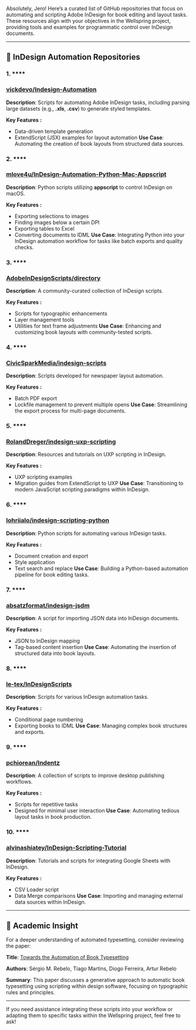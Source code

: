 Absolutely, Jero! Here’s a curated list of GitHub repositories that focus on
automating and scripting Adobe InDesign for book editing and layout tasks. These
resources align with your objectives in the Wellspring project, providing tools
and examples for programmatic control over InDesign documents.

---

## **🔧 InDesign Automation Repositories**

### **1.** ****

### [**vickdevo/Indesign-Automation**](https://github.com/vickdevo/Indesign-Automation)

**Description**: Scripts for automating Adobe InDesign tasks, including parsing
large datasets (e.g., **.xls**, **.csv**) to generate styled templates.

**Key Features** **:**

- Data-driven template generation
- ExtendScript (JSX) examples for layout automation **Use Case**: Automating the
  creation of book layouts from structured data sources.

### **2.** ****

### [**mlove4u/InDesign-Automation-Python-Mac-Appscript**](https://github.com/mlove4u/InDesign-Automation-Python-Mac-Appscript)

**Description**: Python scripts utilizing **appscript** to control InDesign on
macOS.

**Key Features** **:**

- Exporting selections to images
- Finding images below a certain DPI
- Exporting tables to Excel
- Converting documents to IDML **Use Case**: Integrating Python into your
  InDesign automation workflow for tasks like batch exports and quality checks.

### **3.** ****

### [**AdobeInDesignScripts/directory**](https://github.com/AdobeInDesignScripts/directory)

**Description**: A community-curated collection of InDesign scripts.

**Key Features** **:**

- Scripts for typographic enhancements
- Layer management tools
- Utilities for text frame adjustments **Use Case**: Enhancing and customizing
  book layouts with community-tested scripts.

### **4.** ****

### [**CivicSparkMedia/indesign-scripts**](https://github.com/CivicSparkMedia/indesign-scripts)

**Description**: Scripts developed for newspaper layout automation.

**Key Features** **:**

- Batch PDF export
- Lockfile management to prevent multiple opens **Use Case**: Streamlining the
  export process for multi-page documents.

### **5.** ****

### [**RolandDreger/indesign-uxp-scripting**](https://github.com/RolandDreger/indesign-uxp-scripting)

**Description**: Resources and tutorials on UXP scripting in InDesign.

**Key Features** **:**

- UXP scripting examples
- Migration guides from ExtendScript to UXP **Use Case**: Transitioning to
  modern JavaScript scripting paradigms within InDesign.

### **6.** ****

### [**lohriialo/indesign-scripting-python**](https://github.com/lohriialo/indesign-scripting-python)

**Description**: Python scripts for automating various InDesign tasks.

**Key Features** **:**

- Document creation and export
- Style application
- Text search and replace **Use Case**: Building a Python-based automation
  pipeline for book editing tasks.

### **7.** ****

### [**absatzformat/indesign-jsdm**](https://github.com/absatzformat/indesign-jsdm)

**Description**: A script for importing JSON data into InDesign documents.

**Key Features** **:**

- JSON to InDesign mapping
- Tag-based content insertion **Use Case**: Automating the insertion of
  structured data into book layouts.

### **8.** ****

### [**le-tex/InDesignScripts**](https://github.com/le-tex/InDesignScripts)

**Description**: Scripts for various InDesign automation tasks.

**Key Features** **:**

- Conditional page numbering
- Exporting books to IDML **Use Case**: Managing complex book structures and
  exports.

### **9.** ****

### [**pchiorean/Indentz**](https://github.com/pchiorean/Indentz)

**Description**: A collection of scripts to improve desktop publishing
workflows.

**Key Features** **:**

- Scripts for repetitive tasks
- Designed for minimal user interaction **Use Case**: Automating tedious layout
  tasks in book production.

### **10.** ****

### [**alvinashiatey/InDesign-Scripting-Tutorial**](https://github.com/alvinashiatey/InDesign-Scripting-Tutorial)

**Description**: Tutorials and scripts for integrating Google Sheets with
InDesign.

**Key Features** **:**

- CSV Loader script
- Data Merge comparisons **Use Case**: Importing and managing external data
  sources within InDesign.

---

## **📘 Academic Insight**

For a deeper understanding of automated typesetting, consider reviewing the
paper:

**Title**:
[Towards the Automation of Book Typesetting](https://arxiv.org/abs/2310.14439)

**Authors**: Sérgio M. Rebelo, Tiago Martins, Diogo Ferreira, Artur Rebelo

**Summary**: This paper discusses a generative approach to automatic book
typesetting using scripting within design software, focusing on typographic
rules and principles.

---

If you need assistance integrating these scripts into your workflow or adapting
them to specific tasks within the Wellspring project, feel free to ask!
